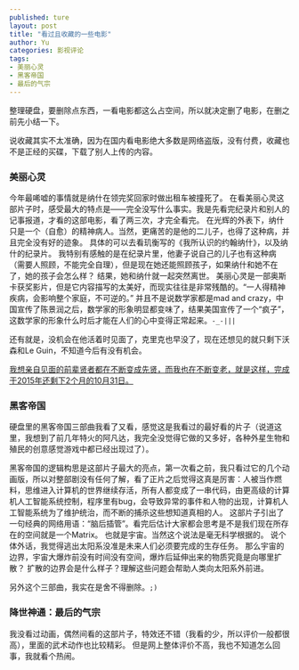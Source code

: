 ```yaml
---
published: ture
layout: post
title: "看过且收藏的一些电影"
author: Yu
categories: 影视评论
tags:
- 美丽心灵
- 黑客帝国
- 最后的气宗 
---
```


整理硬盘，要删除点东西，一看电影都这么占空间，所以就决定删了电影，在删之前先小结一下。

说收藏其实不太准确，因为在国内看电影绝大多数是网络盗版，没有付费，收藏也不是正经的买碟，下载了别人上传的内容。

### 美丽心灵

今年最唏嘘的事情就是纳什在领完奖回家时做出租车被撞死了。
在看美丽心灵这部片子时，感受最大的特点是——完全没写什么事实。我是先看完纪录片和别人的记事报道，才看的这部电影，看了两三次，才完全看完。
在光辉的外表下，纳什只是一个（自愈）的精神病人。当然，更痛苦的是他的二儿子，也得了这种病，并且完全没有好的迹象。
具体的可以去看玑衡写的《我所认识的约翰纳什》，以及纳什的纪录片。
我特别有感触的是在纪录片里，他妻子说自己的儿子也有这种病（需要人照顾，不能完全自理），但是现在她还能照顾孩子，如果纳什和她不在了，她的孩子会怎么样？
结果，她和纳什就一起突然离世。
美丽心灵是一部奥斯卡获奖影片，但是它内容描写的太美好，而现实往往是非常残酷的。<q>一人得精神疾病，会影响整个家庭，不可逆的。</q>
并且不是说数学家都是mad and crazy，中国宣传了陈景润之后，数学家的形象明显都变味了，结果美国宣传了一个“疯子”，这数学家的形象什么时后才能在人们的心中变得正常起来。<code>-_-|||</code>

还有就是，没机会在他活着时见面了，克里克也早没了，现在还想见的就只剩下沃森和Le Guin，不知道今后有没有机会。

<u>我想亲自见面的前辈贤者都在不断变成先贤，而我也在不断变老，就是这样，完成于2015年还剩下2个月的10月31日。</u>

### 黑客帝国

硬盘里的黑客帝国三部曲我看了又看，感觉这是我看过的最好看的片子（说道这里，我想到了前几年特火的阿凡达，我完全没觉得它做的又多好，各种外星生物和殖民的创意感觉游戏中都已经出现过了）。

黑客帝国的逻辑构思是这部片子最大的亮点，第一次看之前，我只看过它的几个动画版，所以对整部剧没有任何了解，看了正片之后觉得这真是厉害：人被当作燃料，思维进入计算机的世界继续存活，所有人都变成了一串代码，由更高级的计算机人工智能系统控制，程序里有bug，会导致异常的事件和人物的出现，计算机人工智能系统为了维护统治，而不断的捕杀这些想知道真相的人。
这部片子引出了一句经典的网络用语：<q>脑后插管</q>。看完后估计大家都会思考是不是我们现在所存在的空间就是一个Matrix。
也就是宇宙。当然这个说法是毫无科学根据的。
说个体外话，我觉得逃出太阳系没准是未来人们必须要完成的生存任务。
那么宇宙的边界，宇宙大爆炸前没有时间没有空间，爆炸后延伸出来的物质究竟是向哪里扩散？
扩散的边界会是什么样子？理解这些问题会帮助人类向太阳系外前进。

另外这个三部曲，我实在是舍不得删除。<code>;)</code>

### 降世神通：最后的气宗

我没看过动画，偶然间看的这部片子，特效还不错（我看的少，所以评价一般都很高），里面的武术动作也比较精彩。
但是网上整体评价不高，我也不知道怎么回事，我就看个热闹。



